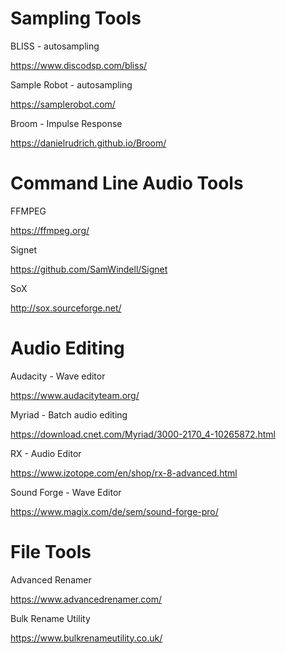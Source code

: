 # Sampling Tools

BLISS - autosampling

https://www.discodsp.com/bliss/

Sample Robot - autosampling

https://samplerobot.com/

Broom - Impulse Response 

https://danielrudrich.github.io/Broom/

# Command Line Audio Tools

FFMPEG

https://ffmpeg.org/

Signet

https://github.com/SamWindell/Signet

SoX

http://sox.sourceforge.net/

# Audio Editing

Audacity - Wave editor

https://www.audacityteam.org/

Myriad - Batch audio editing

https://download.cnet.com/Myriad/3000-2170_4-10265872.html

RX - Audio Editor

https://www.izotope.com/en/shop/rx-8-advanced.html

Sound Forge - Wave Editor

https://www.magix.com/de/sem/sound-forge-pro/

# File Tools

Advanced Renamer

https://www.advancedrenamer.com/

Bulk Rename Utility

https://www.bulkrenameutility.co.uk/
